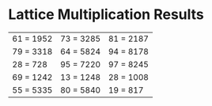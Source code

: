 # Lattice Multiplication Results

|   |   |   |
|---|---|---|
| 61 = 1952 | 73 = 3285 | 81 = 2187 |
| 79 = 3318 | 64 = 5824 | 94 = 8178 |
| 28 = 728 | 95 = 7220 | 97 = 8245 |
| 69 = 1242 | 13 = 1248 | 28 = 1008 |
| 55 = 5335 | 80 = 5840 | 19 = 817 |
